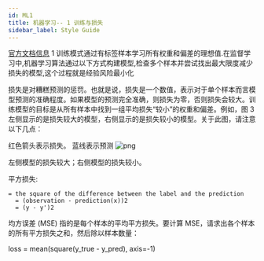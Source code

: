```yaml
---
id: ML1
title: 机器学习-- 1 训练与损失
sidebar_label: Style Guide
---
```


[官方文档信息](https://developers.google.com/machine-learning/crash-course/descending-into-ml/training-and-loss)
1 训练模式通过有标签样本学习所有权重和偏差的理想值.在监督学习中,机器学习算法通过以下方式构建模型,检查多个样本并尝试找出最大限度减少损失的模型,这个过程就是经验风险最小化

损失是对糟糕预测的惩罚。也就是说，损失是一个数值，表示对于单个样本而言模型预测的准确程度。如果模型的预测完全准确，则损失为零，否则损失会较大。训练模型的目标是从所有样本中找到一组平均损失“较小”的权重和偏差。例如，图 3 左侧显示的是损失较大的模型，右侧显示的是损失较小的模型。关于此图，请注意以下几点：

红色箭头表示损失。
蓝线表示预测
![png]((https://developers.google.com/machine-learning/crash-course/images/LossSideBySide.png))

左侧模型的损失较大；右侧模型的损失较小。

平方损失: 
```
= the square of the difference between the label and the prediction
  = (observation - prediction(x))2
  = (y - y')2
```
均方误差 (MSE) 指的是每个样本的平均平方损失。要计算 MSE，请求出各个样本的所有平方损失之和，然后除以样本数量：

loss = mean(square(y_true - y_pred), axis=-1)
